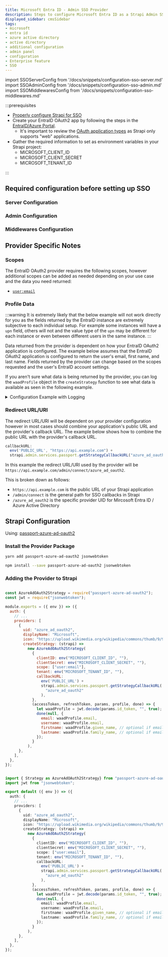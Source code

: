 ```yaml
---
title: Microsoft Entra ID - Admin SSO Provider
description: Steps to configure Microsoft Entra ID as a Strapi Admin SSO Provider
displayed_sidebar: cmsSidebar
tags: 
- microsoft
- entra id
- azure active directory
- active directory
- additional configuration
- admin panel
- configuration
- Enterprise feature
- SSO 
---
```


import SSOServerConfig from '/docs/snippets/configuration-sso-server.md'
import SSOAdminConfig from '/docs/snippets/configuration-sso-admin.md'
import SSOMiddlewaresConfig from '/docs/snippets/configuration-sso-middlewares.md'

:::prerequisites

- [Properly configure Strapi for SSO](#required-configuration-before-setting-up-sso)
- Create your EntraID OAuth2 app by following the steps in the [EntraID/Azure Portal](https://learn.microsoft.com/en-us/entra/architecture/auth-oauth2).
  - It's important to review the [OAuth application types](https://learn.microsoft.com/en-us/entra/identity-platform/v2-app-types#web-apps) as Strapi only supports "web" applications.
- Gather the required information to set as environment variables in your Strapi project:
  - MICROSOFT_CLIENT_ID
  - MICROSOFT_CLIENT_SECRET
  - MICROSOFT_TENANT_ID

:::

## Required configuration before setting up SSO

### Server Configuration

<SSOServerConfig />

### Admin Configuration

<SSOAdminConfig />

### Middlewares Configuration

<SSOMiddlewaresConfig />

## Provider Specific Notes

### Scopes

The EntraID OAuth2 provider requires the following scopes, however additional scopes can be added as needed depending on your use case and the data you need returned:

- [`user:email`](https://learn.microsoft.com/en-us/entra/identity-platform/scopes-oidc#the-email-scope)

### Profile Data

:::warning
It is extremely likely that the below example will not work directly for you as the fields returned by the EntraID instance are extremely subjective to each individual setup. For example some instances will have a `upn` field, others will not and the value type of the `upn` may be different for each instance or even between different users in the same instance.
:::

Data returned from the provider is dependent on how your EntraID OAuth2 application is configured. The example below assumes that the EntraID OAuth2 application is configured to return the user's email, first name, and last name. Fields returned by the provider can change based on the scopes requested and the user's EntraID account settings.

If you aren't sure what data is being returned by the provider, you can log the `waadProfile` object in the `createStrategy` function to see what data is available as seen in the following example.

<details>
  <summary>Configuration Example with Logging</summary>

```js
(accessToken, refreshToken, params, profile, done) => {
  let waadProfile = jwt.decode(params.id_token, "", true);

  // See what is returned by the provider
  console.log(waadProfile);

  done(null, {
    email: waadProfile.email,
    username: waadProfile.email,
    firstname: waadProfile.given_name, // optional if email and username exist
    lastname: waadProfile.family_name, // optional if email and username exist
  });
}
```

</details>

### Redirect URL/URI

The redirect URL/URI will be dependent on your provider configuration however in most cases should combine your application's public URL and the provider's callback URL. The example below shows how to combine the public URL with the provider's callback URL.

```js
callbackURL:
  env('PUBLIC_URL', "https://api.example.com") +
  strapi.admin.services.passport.getStrategyCallbackURL("azure_ad_oauth2"),
```

In this example the redirect URL/URI used by the provider will be `https://api.example.com/admin/connect/azure_ad_oauth2`.

This is broken down as follows:

- `https://api.example.com` is the public URL of your Strapi application
- `/admin/connect` is the general path for SSO callbacks in Strapi
- `/azure_ad_oauth2` is the specific provider UID for Mircosoft Entra ID / Azure Active Directory

## Strapi Configuration

Using: [passport-azure-ad-oauth2](https://github.com/auth0/passport-azure-ad-oauth2#readme)

### Install the Provider Package

<Tabs groupId="yarn-npm">

<TabItem value="yarn" label="yarn">

```sh
yarn add passport-azure-ad-oauth2 jsonwebtoken
```

</TabItem>

<TabItem value="npm" label="npm">

```sh
npm install --save passport-azure-ad-oauth2 jsonwebtoken
```

</TabItem>

</Tabs>

### Adding the Provider to Strapi

<Tabs groupId="js-ts">

<TabItem value="javascript" label="JavaScript">

```js title="./config/admin.js"

const AzureAdOAuth2Strategy = require("passport-azure-ad-oauth2");
const jwt = require("jsonwebtoken");

module.exports = ({ env }) => ({
  auth: {
    // ...
    providers: [
      {
        uid: "azure_ad_oauth2",
        displayName: "Microsoft",
        icon: "https://upload.wikimedia.org/wikipedia/commons/thumb/9/96/Microsoft_logo_%282012%29.svg/320px-Microsoft_logo_%282012%29.svg.png",
        createStrategy: (strapi) =>
          new AzureAdOAuth2Strategy(
            {
              clientID: env("MICROSOFT_CLIENT_ID", ""),
              clientSecret: env("MICROSOFT_CLIENT_SECRET", ""),
              scope: ["user:email"],
              tenant: env("MICROSOFT_TENANT_ID", ""),
              callbackURL:
                env('PUBLIC_URL') +
                strapi.admin.services.passport.getStrategyCallbackURL(
                  "azure_ad_oauth2"
                ),
            },
            (accessToken, refreshToken, params, profile, done) => {
              let waadProfile = jwt.decode(params.id_token, "", true);
              done(null, {
                email: waadProfile.email,
                username: waadProfile.email,
                firstname: waadProfile.given_name, // optional if email and username exist
                lastname: waadProfile.family_name, // optional if email and username exist
              });
            }
          ),
      },
    ],
  },
});
```

</TabItem>

<TabItem value="typescript" label="TypeScript">

```ts title="./config/admin.ts"

import { Strategy as AzureAdOAuth2Strategy} from "passport-azure-ad-oauth2";
import jwt from "jsonwebtoken";

export default ({ env }) => ({
  auth: {
    // ...
    providers: [
      {
        uid: "azure_ad_oauth2",
        displayName: "Microsoft",
        icon: "https://upload.wikimedia.org/wikipedia/commons/thumb/9/96/Microsoft_logo_%282012%29.svg/320px-Microsoft_logo_%282012%29.svg.png",
        createStrategy: (strapi) =>
          new AzureAdOAuth2Strategy(
            {
              clientID: env("MICROSOFT_CLIENT_ID", ""),
              clientSecret: env("MICROSOFT_CLIENT_SECRET", ""),
              scope: ["user:email"],
              tenant: env("MICROSOFT_TENANT_ID", ""),
              callbackURL:
                env('PUBLIC_URL') +
                strapi.admin.services.passport.getStrategyCallbackURL(
                  "azure_ad_oauth2"
                ),
            },
            (accessToken, refreshToken, params, profile, done) => {
              let waadProfile = jwt.decode(params.id_token, "", true);
              done(null, {
                email: waadProfile.email,
                username: waadProfile.email,
                firstname: waadProfile.given_name, // optional if email and username exist
                lastname: waadProfile.family_name, // optional if email and username exist
              });
            }
          ),
      },
    ],
  },
});
```

</TabItem>

</Tabs>
